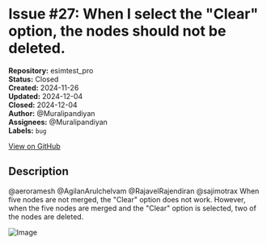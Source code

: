 # Issue #27: When I select the "Clear" option, the nodes should not be deleted.

**Repository:** esimtest_pro  
**Status:** Closed  
**Created:** 2024-11-26  
**Updated:** 2024-12-04  
**Closed:** 2024-12-04  
**Author:** @Muralipandiyan  
**Assignees:** @Muralipandiyan  
**Labels:** `bug`  

[View on GitHub](https://github.com/Simtestlab/esimtest_pro/issues/27)

## Description

@aeroramesh @AgilanArulchelvam @RajavelRajendiran @sajimotrax 
When five nodes are not merged, the "Clear" option does not work. However, when the five nodes are merged and the "Clear" option is selected, two of the nodes are deleted.


![Image](https://github.com/user-attachments/assets/8015b5e9-cdc3-4410-a629-3fcd769167c2)

